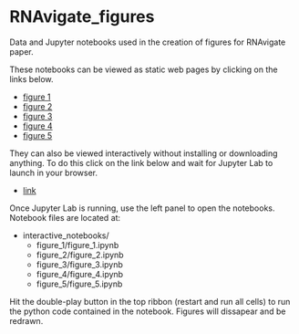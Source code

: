 # RNAvigate_figures

Data and Jupyter notebooks used in the creation of figures for RNAvigate paper.

These notebooks can be viewed as static web pages by clicking on the links below.

- [figure 1](https://htmlpreview.github.io/?https://github.com/Weeks-UNC/RNAvigate_figures/blob/main/static_notebooks/F1_simple_plots.html)
- [figure 2](https://htmlpreview.github.io/?https://github.com/Weeks-UNC/RNAvigate_figures/blob/main/static_notebooks/F2_smCCP_tmRNA.html)
- [figure 3](https://htmlpreview.github.io/?https://github.com/Weeks-UNC/RNAvigate_figures/blob/main/static_notebooks/F3_lowSS_DENV.html)
- [figure 4](https://htmlpreview.github.io/?https://github.com/Weeks-UNC/RNAvigate_figures/blob/main/static_notebooks/F4_tr-folding_RNaseP.html)
- [figure 5](https://htmlpreview.github.io/?https://github.com/Weeks-UNC/RNAvigate_figures/blob/main/static_notebooks/F5_DANCE_add-riboswitch.html)

They can also be viewed interactively without installing or downloading
anything. To do this click on the link below and wait for Jupyter Lab to launch
in your browser.

- [link](https://mybinder.org/v2/gh/Weeks-UNC/RNAvigate_figures/HEAD)

Once Jupyter Lab is running, use the left panel to open the notebooks.
Notebook files are located at:

- interactive_notebooks/
  - figure_1/figure_1.ipynb
  - figure_2/figure_2.ipynb
  - figure_3/figure_3.ipynb
  - figure_4/figure_4.ipynb
  - figure_5/figure_5.ipynb

Hit the double-play button in the top ribbon (restart and run all cells) to run
the python code contained in the notebook. Figures will dissapear and be
redrawn.

